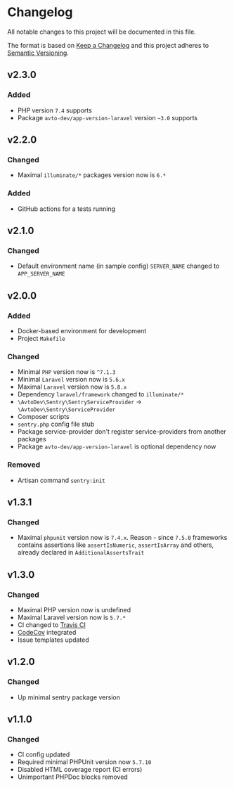 # Changelog

All notable changes to this project will be documented in this file.

The format is based on [Keep a Changelog][keepachangelog] and this project adheres to [Semantic Versioning][semver].

## v2.3.0

### Added

- PHP version `7.4` supports
- Package `avto-dev/app-version-laravel` version `~3.0` supports

## v2.2.0

### Changed

- Maximal `illuminate/*` packages version now is `6.*`

### Added

- GitHub actions for a tests running

## v2.1.0

### Changed

- Default environment name (in sample config) `SERVER_NAME` changed to `APP_SERVER_NAME`

## v2.0.0

### Added

- Docker-based environment for development
- Project `Makefile`

### Changed

- Minimal `PHP` version now is `^7.1.3`
- Minimal `Laravel` version now is `5.6.x`
- Maximal `Laravel` version now is `5.8.x`
- Dependency `laravel/framework` changed to `illuminate/*`
- `\AvtoDev\Sentry\SentryServiceProvider` &rarr; `\AvtoDev\Sentry\ServiceProvider`
- Composer scripts
- `sentry.php` config file stub
- Package service-provider don't register service-providers from another packages
- Package `avto-dev/app-version-laravel` is optional dependency now

### Removed

- Artisan command `sentry:init`

## v1.3.1

### Changed

- Maximal `phpunit` version now is `7.4.x`. Reason - since `7.5.0` frameworks contains assertions like `assertIsNumeric`, `assertIsArray` and others, already declared in `AdditionalAssertsTrait`

## v1.3.0

### Changed

- Maximal PHP version now is undefined
- Maximal Laravel version now is `5.7.*`
- CI changed to [Travis CI][travis]
- [CodeCov][codecov] integrated
- Issue templates updated

[travis]:https://travis-ci.org/
[codecov]:https://codecov.io/

## v1.2.0

### Changed

- Up minimal sentry package version

## v1.1.0

### Changed

- CI config updated
- Required minimal PHPUnit version now `5.7.10`
- Disabled HTML coverage report (CI errors)
- Unimportant PHPDoc blocks removed

[keepachangelog]:https://keepachangelog.com/en/1.0.0/
[semver]:https://semver.org/spec/v2.0.0.html
